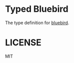 # Typed Bluebird
The type definition for [bluebird](https://github.com/petkaantonov/bluebird).

# LICENSE
MIT
